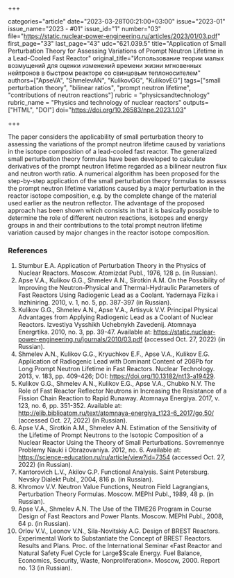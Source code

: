 +++

categories="article"
date="2023-03-28T00:21:00+03:00"
issue="2023-01"
issue_name="2023 - #01"
issue_id="1"
number="03"
file="https://static.nuclear-power-engineering.ru/articles/2023/01/03.pdf"
first_page="33"
last_page="43"
udc="621.039.5"
title="Application of Small Perturbation Theory for Assessing Variations of Prompt Neutron Lifetime in a Lead-Cooled Fast Reactor"
original_title="Использование теории малых возмущений для оценки изменений времени жизни мгновенных нейтронов в быстром реакторе со свинцовым теплоносителем"
authors=["ApseVA", "ShmelevAN", "KulikovGG", "KulikovEG"]
tags=["small perturbation theory", "bilinear ratios", "prompt neutron lifetime", "contributions of neutron reactions"]
rubric = "physicsandtechnology"
rubric_name = "Physics and technology of nuclear reactors"
outputs=["HTML", "DOI"]
doi="https://doi.org/10.26583/npe.2023.1.03"

+++

The paper considers the applicability of small perturbation theory to assessing the variations of the prompt neutron lifetime caused by variations in the isotope composition of a lead-cooled fast reactor. The generalized small perturbation theory formulas have been developed to calculate derivatives of the prompt neutron lifetime regarded as a bilinear neutron flux and neutron worth ratio. A numerical algorithm has been proposed for the step-by-step application of the small perturbation theory formulas to assess the prompt neutron lifetime variations caused by a major perturbation in the reactor isotope composition, e.g. by the complete change of the material used earlier as the neutron reflector. The advantage of the proposed approach has been shown which consists in that it is basically possible to determine the role of different neutron reactions, isotopes and energy groups in and their contributions to the total prompt neutron lifetime variation caused by major changes in the reactor isotope composition.

### References

1. Stumbur E.A. Application of Perturbation Theory in the Physics of Nuclear Reactors. Moscow. Atomizdat Publ., 1976, 128 p. (in Russian).
2. Apse V.A., Kulikov G.G., Shmelev A.N., Sirotkin A.M. On the Possibility of Improving the Neutron-Physical and Thermal-Hydraulic Parameters of Fast Reactors Using Radiogenic Lead as a Coolant. Yadernaya Fizika i Inzhiniring. 2010, v. 1, no. 5, pp. 387-397 (in Russian).
3. Kulikov G.G., Shmelev A.N., Apse V.A., Artisyuk V.V. Principal Physical Advantages from Applying Radiogenic Lead as a Coolant of Nuclear Reactors. Izvestiya Vysshikh Uchebnykh Zavedenij. Atomnaya Energrtika. 2010, no. 3, pp. 39-47. Available at: https://static.nuclear-power-engineering.ru/journals/2010/03.pdf (accessed Oct. 27, 2022) (in Russian).
4. Shmelev A.N., Kulikov G.G., Kryuchkov E.F., Apse V.A., Kulikov E.G. Application of Radiogenic Lead with Dominant Content of 208Pb for Long Prompt Neutron Lifetime in Fast Reactors. Nuclear Technology. 2013, v. 183, pp. 409-426; DOI: https://doi.org/10.13182/nt13-a19429.
5. Kulikov G.G., Shmelev A.N., Kulikov E.G., Apse V.A., Chubko N.V. The Role of Fast Reactor Reflector Neutrons in Increasing the Resistance of a Fission Chain Reaction to Rapid Runaway. Atomnaya Energiya. 2017, v. 123, no. 6, pp. 351-352. Available at: http://elib.biblioatom.ru/text/atomnaya-energiya_t123-6_2017/go,50/ (accessed Oct. 27, 2022) (in Russian).
6. Apse V.A., Sirotkin A.M., Shmelev A.N. Estimation of the Sensitivity of the Lifetime of Prompt Neutrons to the Isotopic Composition of a Nuclear Reactor Using the Theory of Small Perturbations. Sovremennye Problemy Nauki i Obrazovaniya. 2012, no. 6. Available at: https://science-education.ru/ru/article/view?id=7354 (accessed Oct. 27, 2022) (in Russian).
7. Kantorovich L.V., Akilov G.P. Functional Analysis. Saint Petersburg. Nevsky Dialekt Publ., 2004, 816 p. (in Russian).
8. Khromov V.V. Neutron Value Functions, Neutron Field Lagrangians, Perturbation Theory Formulas. Moscow. MEPhI Publ., 1989, 48 p. (in Russian).
9. Apse V.A., Shmelev A.N. The Use of the TIME26 Program in Course Design of Fast Reactors and Power Plants. Moscow. MEPhI Publ., 2008, 64 p. (in Russian).
10. Orlov V.V., Leonov V.N., Sila-Novitskiy A.G. Design of BREST Reactors. Experimental Work to Substantiate the Concept of BREST Reactors. Results and Plans. Proc. of the International Seminar «Fast Reactor and Natural Safety Fuel Cycle for Large$Scale Energy. Fuel Balance, Economics, Security, Waste, Nonproliferation». Moscow, 2000. Report no. 13 (in Russian).